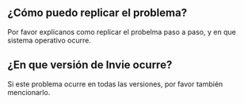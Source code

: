 ## ¿Cómo puedo replicar el problema?
Por favor explicanos como replicar el probelma paso a paso, y en que sistema operativo ocurre.
## ¿En que versión de Invie ocurre?
Si este problema ocurre en todas las versiones, por favor también mencionarlo.
